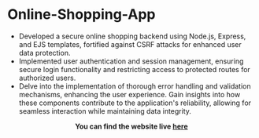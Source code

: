# Online-Shopping-App

- Developed a secure online shopping backend using Node.js, Express, and EJS templates, fortified against CSRF attacks for enhanced user data protection.
- Implemented user authentication and session management, ensuring secure login functionality and restricting access to protected routes for authorized users.
- Delve into the implementation of thorough error handling and validation mechanisms, enhancing the user experience. Gain insights into how these components contribute to the application's reliability, allowing for seamless interaction while maintaining data integrity.


**<p align='center'>You can find the website live <a href="https://online-shopping-app-j9ue.onrender.com/">here</a></p>**
